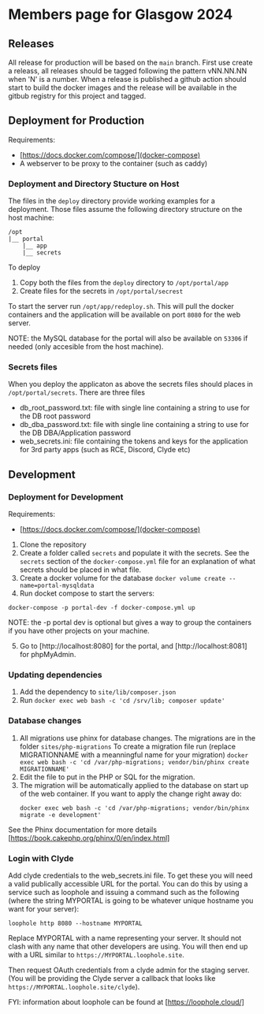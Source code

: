 # Members page for Glasgow 2024

## Releases

All release for production will be based on the `main` branch. First use create a releass,
all releases should be tagged following the pattern vNN.NN.NN when 'N' is a number. When a release
is published a github action should start to build the docker images and the release will
be available in the gitbub registry for this project and tagged.

## Deployment for Production
Requirements:
* [https://docs.docker.com/compose/](docker-compose)
* A webserver to be proxy to the container (such as caddy)

### Deployment and Directory Stucture on Host

The files in the `deploy` directory provide working examples for a deployment. Those files
assume the following directory structure on the host machine:

```
/opt
|__ portal
    |__ app
    |__ secrets
```

To deploy

1. Copy both the files from the `deploy` directory to `/opt/portal/app`
2. Create files for the secrets in `/opt/portal/secrest`

To start the server run `/opt/app/redeploy.sh`. This will pull the docker
containers and the application will be available on port `8080` for the web server.

NOTE: the MySQL database for the portal will also be available on `53306` if needed (only accesible from the host machine).

### Secrets files

When you deploy the applicaton as above the secrets files should places in `/opt/portal/secrets`. There are three files

- db_root_password.txt: file with single line containing a string to use for the DB root password
- db_dba_password.txt: file with single line containing a string to use for the DB DBA/Application password
- web_secrets.ini: file containing the tokens and keys for the application for 3rd party apps (such as RCE, Discord, Clyde etc)

## Development

### Deployment for Development
Requirements:
* [https://docs.docker.com/compose/](docker-compose)

1. Clone the repository
2. Create a folder called `secrets` and populate it with the secrets.
   See the `secrets` section of the `docker-compose.yml` file for an explanation
   of what secrets should be placed in what file.
3. Create a docker volume for the database
  `docker volume create --name=portal-mysqldata`
4. Run docket compose to start the servers:
  ```
  docker-compose -p portal-dev -f docker-compose.yml up
  ```
  NOTE: the -p portal dev is optional but gives a way to group the containers if
  you have other projects on your machine.

5. Go to [http://localhost:8080] for the portal, and [http://localhost:8081] for
   phpMyAdmin.

### Updating dependencies
1. Add the dependency to `site/lib/composer.json`
2. Run `docker exec web bash -c 'cd /srv/lib; composer update'`

### Database changes
1. All migrations use phinx for database changes. The migrations are in the folder
   `sites/php-migrations`
   To create a migration file run (replace MIGRATIONNAME with a meanningful name for
   your migration)
   `docker exec web bash -c 'cd /var/php-migrations; vendor/bin/phinx create MIGRATIONNAME'`
2. Edit the file to put in the PHP or SQL for the migration.
3. The migration will be automatically applied to the database on start up of the web container.
   If you want to apply the change right away do:
   ```
   docker exec web bash -c 'cd /var/php-migrations; vendor/bin/phinx migrate -e development'
   ```

See the Phinx documentation for more details [https://book.cakephp.org/phinx/0/en/index.html]

### Login with Clyde

Add clyde credentials to the web_secrets.ini file. To get these you will need a valid
publically accessible URL for the portal. You can do this by using a service such
as loophole and issuing a command such as the following (where the string MYPORTAL is
going to be whatever unique hostname you want for your server):

```
loophole http 8080 --hostname MYPORTAL
```

Replace MYPORTAL with a name representing your server. It should not clash with any name that
other developers are using.
You will then end up with a URL similar to `https://MYPORTAL.loophole.site`.

Then request OAuth credentials from a clyde admin for the staging server. (You will be providing the Clyde
server a callback that looks like `https://MYPORTAL.loophole.site/clyde`).

FYI: information about loophole can be found at [https://loophole.cloud/]
